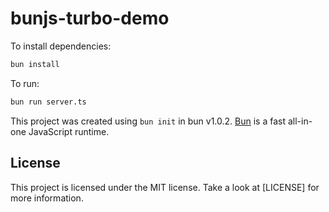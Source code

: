 # bunjs-turbo-demo

To install dependencies:

```bash
bun install
```

To run:

```bash
bun run server.ts
```

This project was created using `bun init` in bun v1.0.2. [Bun](https://bun.sh) is a fast all-in-one JavaScript runtime.

## License
This project is licensed under the MIT license. Take a look at [LICENSE] for more information.

